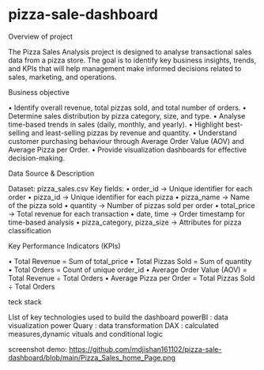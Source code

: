 # pizza-sale-dashboard

Overview of project

The Pizza Sales Analysis project is designed to analyse transactional sales data from a pizza store. The goal is to identify key business insights, trends, and KPIs that will help management make informed decisions related to sales, marketing, and operations.

Business objective

•	Identify overall revenue, total pizzas sold, and total number of orders.
•	Determine sales distribution by pizza category, size, and type.
•	Analyse time-based trends in sales (daily, monthly, and yearly).
•	Highlight best-selling and least-selling pizzas by revenue and quantity.
•	Understand customer purchasing behaviour through Average Order Value (AOV) and Average Pizza per Order.
•	Provide visualization dashboards for effective decision-making.

Data Source & Description

Dataset: pizza_sales.csv
Key fields:
•	order_id → Unique identifier for each order
•	pizza_id → Unique identifier for each pizza
•	pizza_name → Name of the pizza sold
•	quantity → Number of pizzas sold per order
•	total_price → Total revenue for each transaction
•	date, time → Order timestamp for time-based analysis
•	pizza_category, pizza_size → Attributes for pizza classification

Key Performance Indicators (KPIs)

•	Total Revenue = Sum of total_price
•	Total Pizzas Sold = Sum of quantity
•	Total Orders = Count of unique order_id
•	Average Order Value (AOV) = Total Revenue ÷ Total Orders
•	Average Pizza per Order = Total Pizzas Sold ÷ Total Orders

teck stack

LIst of key technologies used to build the dashboard
powerBI : data visualization 
power Quary : data transformation
DAX : calculated measures,dynamic vituals and conditional logic

screenshot demo:
https://github.com/mdjishan161102/pizza-sale-dashboard/blob/main/Pizza_Sales_home_Page.png



